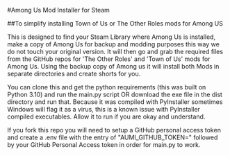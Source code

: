 #Among Us Mod Installer for Steam

##To simplify installing Town of Us or The Other Roles mods for Among US

This is designed to find your Steam Library where Among Us is installed, make a copy of Among Us for backup and modding purposes this way we do not touch your original version. 
It will then go and grab the required files from the GitHub repos for 'The Other Roles' and 'Town of Us' mods for Among Us.
Using the backup copy of Among us it will install both Mods in separate directories and create shorts for you. 

You can clone this and get the python requirements (this was built on Python 3.10) and run the main.py script OR download the exe file in the dist directory and run that. 
Because it was compiled with PyInstaller sometimes Windows will flag it as a virus, this is a known issue with PyInstaller compiled executables. Allow it to run if you are okay and understand. 

If you fork this repo you will need to setup a GitHub personal access token and create a .env file with the entry of "AUMI_GITHUB_TOKEN=" followed by your GitHub Personal Access token in order for main.py to work.